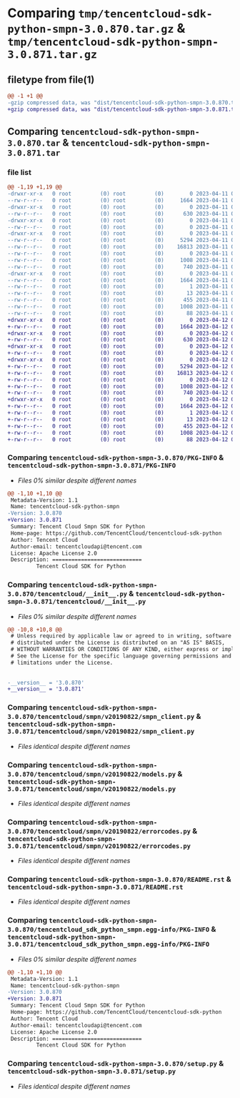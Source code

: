 # Comparing `tmp/tencentcloud-sdk-python-smpn-3.0.870.tar.gz` & `tmp/tencentcloud-sdk-python-smpn-3.0.871.tar.gz`

## filetype from file(1)

```diff
@@ -1 +1 @@
-gzip compressed data, was "dist/tencentcloud-sdk-python-smpn-3.0.870.tar", last modified: Tue Apr 11 03:52:08 2023, max compression
+gzip compressed data, was "dist/tencentcloud-sdk-python-smpn-3.0.871.tar", last modified: Wed Apr 12 00:39:31 2023, max compression
```

## Comparing `tencentcloud-sdk-python-smpn-3.0.870.tar` & `tencentcloud-sdk-python-smpn-3.0.871.tar`

### file list

```diff
@@ -1,19 +1,19 @@
-drwxr-xr-x   0 root         (0) root         (0)        0 2023-04-11 03:52:08.000000 tencentcloud-sdk-python-smpn-3.0.870/
--rw-r--r--   0 root         (0) root         (0)     1664 2023-04-11 03:52:08.000000 tencentcloud-sdk-python-smpn-3.0.870/PKG-INFO
-drwxr-xr-x   0 root         (0) root         (0)        0 2023-04-11 03:52:08.000000 tencentcloud-sdk-python-smpn-3.0.870/tencentcloud/
--rw-r--r--   0 root         (0) root         (0)      630 2023-04-11 03:52:08.000000 tencentcloud-sdk-python-smpn-3.0.870/tencentcloud/__init__.py
-drwxr-xr-x   0 root         (0) root         (0)        0 2023-04-11 03:52:08.000000 tencentcloud-sdk-python-smpn-3.0.870/tencentcloud/smpn/
--rw-r--r--   0 root         (0) root         (0)        0 2023-04-11 03:52:08.000000 tencentcloud-sdk-python-smpn-3.0.870/tencentcloud/smpn/__init__.py
-drwxr-xr-x   0 root         (0) root         (0)        0 2023-04-11 03:52:08.000000 tencentcloud-sdk-python-smpn-3.0.870/tencentcloud/smpn/v20190822/
--rw-r--r--   0 root         (0) root         (0)     5294 2023-04-11 03:52:08.000000 tencentcloud-sdk-python-smpn-3.0.870/tencentcloud/smpn/v20190822/smpn_client.py
--rw-r--r--   0 root         (0) root         (0)    16813 2023-04-11 03:52:08.000000 tencentcloud-sdk-python-smpn-3.0.870/tencentcloud/smpn/v20190822/models.py
--rw-r--r--   0 root         (0) root         (0)        0 2023-04-11 03:52:08.000000 tencentcloud-sdk-python-smpn-3.0.870/tencentcloud/smpn/v20190822/__init__.py
--rw-r--r--   0 root         (0) root         (0)     1008 2023-04-11 03:52:08.000000 tencentcloud-sdk-python-smpn-3.0.870/tencentcloud/smpn/v20190822/errorcodes.py
--rw-r--r--   0 root         (0) root         (0)      740 2023-04-11 03:52:08.000000 tencentcloud-sdk-python-smpn-3.0.870/README.rst
-drwxr-xr-x   0 root         (0) root         (0)        0 2023-04-11 03:52:08.000000 tencentcloud-sdk-python-smpn-3.0.870/tencentcloud_sdk_python_smpn.egg-info/
--rw-r--r--   0 root         (0) root         (0)     1664 2023-04-11 03:52:08.000000 tencentcloud-sdk-python-smpn-3.0.870/tencentcloud_sdk_python_smpn.egg-info/PKG-INFO
--rw-r--r--   0 root         (0) root         (0)        1 2023-04-11 03:52:08.000000 tencentcloud-sdk-python-smpn-3.0.870/tencentcloud_sdk_python_smpn.egg-info/dependency_links.txt
--rw-r--r--   0 root         (0) root         (0)       13 2023-04-11 03:52:08.000000 tencentcloud-sdk-python-smpn-3.0.870/tencentcloud_sdk_python_smpn.egg-info/top_level.txt
--rw-r--r--   0 root         (0) root         (0)      455 2023-04-11 03:52:08.000000 tencentcloud-sdk-python-smpn-3.0.870/tencentcloud_sdk_python_smpn.egg-info/SOURCES.txt
--rw-r--r--   0 root         (0) root         (0)     1008 2023-04-11 03:52:08.000000 tencentcloud-sdk-python-smpn-3.0.870/setup.py
--rw-r--r--   0 root         (0) root         (0)       88 2023-04-11 03:52:08.000000 tencentcloud-sdk-python-smpn-3.0.870/setup.cfg
+drwxr-xr-x   0 root         (0) root         (0)        0 2023-04-12 00:39:31.000000 tencentcloud-sdk-python-smpn-3.0.871/
+-rw-r--r--   0 root         (0) root         (0)     1664 2023-04-12 00:39:31.000000 tencentcloud-sdk-python-smpn-3.0.871/PKG-INFO
+drwxr-xr-x   0 root         (0) root         (0)        0 2023-04-12 00:39:31.000000 tencentcloud-sdk-python-smpn-3.0.871/tencentcloud/
+-rw-r--r--   0 root         (0) root         (0)      630 2023-04-12 00:39:31.000000 tencentcloud-sdk-python-smpn-3.0.871/tencentcloud/__init__.py
+drwxr-xr-x   0 root         (0) root         (0)        0 2023-04-12 00:39:31.000000 tencentcloud-sdk-python-smpn-3.0.871/tencentcloud/smpn/
+-rw-r--r--   0 root         (0) root         (0)        0 2023-04-12 00:39:31.000000 tencentcloud-sdk-python-smpn-3.0.871/tencentcloud/smpn/__init__.py
+drwxr-xr-x   0 root         (0) root         (0)        0 2023-04-12 00:39:31.000000 tencentcloud-sdk-python-smpn-3.0.871/tencentcloud/smpn/v20190822/
+-rw-r--r--   0 root         (0) root         (0)     5294 2023-04-12 00:39:31.000000 tencentcloud-sdk-python-smpn-3.0.871/tencentcloud/smpn/v20190822/smpn_client.py
+-rw-r--r--   0 root         (0) root         (0)    16813 2023-04-12 00:39:31.000000 tencentcloud-sdk-python-smpn-3.0.871/tencentcloud/smpn/v20190822/models.py
+-rw-r--r--   0 root         (0) root         (0)        0 2023-04-12 00:39:31.000000 tencentcloud-sdk-python-smpn-3.0.871/tencentcloud/smpn/v20190822/__init__.py
+-rw-r--r--   0 root         (0) root         (0)     1008 2023-04-12 00:39:31.000000 tencentcloud-sdk-python-smpn-3.0.871/tencentcloud/smpn/v20190822/errorcodes.py
+-rw-r--r--   0 root         (0) root         (0)      740 2023-04-12 00:39:31.000000 tencentcloud-sdk-python-smpn-3.0.871/README.rst
+drwxr-xr-x   0 root         (0) root         (0)        0 2023-04-12 00:39:31.000000 tencentcloud-sdk-python-smpn-3.0.871/tencentcloud_sdk_python_smpn.egg-info/
+-rw-r--r--   0 root         (0) root         (0)     1664 2023-04-12 00:39:31.000000 tencentcloud-sdk-python-smpn-3.0.871/tencentcloud_sdk_python_smpn.egg-info/PKG-INFO
+-rw-r--r--   0 root         (0) root         (0)        1 2023-04-12 00:39:31.000000 tencentcloud-sdk-python-smpn-3.0.871/tencentcloud_sdk_python_smpn.egg-info/dependency_links.txt
+-rw-r--r--   0 root         (0) root         (0)       13 2023-04-12 00:39:31.000000 tencentcloud-sdk-python-smpn-3.0.871/tencentcloud_sdk_python_smpn.egg-info/top_level.txt
+-rw-r--r--   0 root         (0) root         (0)      455 2023-04-12 00:39:31.000000 tencentcloud-sdk-python-smpn-3.0.871/tencentcloud_sdk_python_smpn.egg-info/SOURCES.txt
+-rw-r--r--   0 root         (0) root         (0)     1008 2023-04-12 00:39:31.000000 tencentcloud-sdk-python-smpn-3.0.871/setup.py
+-rw-r--r--   0 root         (0) root         (0)       88 2023-04-12 00:39:31.000000 tencentcloud-sdk-python-smpn-3.0.871/setup.cfg
```

### Comparing `tencentcloud-sdk-python-smpn-3.0.870/PKG-INFO` & `tencentcloud-sdk-python-smpn-3.0.871/PKG-INFO`

 * *Files 0% similar despite different names*

```diff
@@ -1,10 +1,10 @@
 Metadata-Version: 1.1
 Name: tencentcloud-sdk-python-smpn
-Version: 3.0.870
+Version: 3.0.871
 Summary: Tencent Cloud Smpn SDK for Python
 Home-page: https://github.com/TencentCloud/tencentcloud-sdk-python
 Author: Tencent Cloud
 Author-email: tencentcloudapi@tencent.com
 License: Apache License 2.0
 Description: ============================
         Tencent Cloud SDK for Python
```

### Comparing `tencentcloud-sdk-python-smpn-3.0.870/tencentcloud/__init__.py` & `tencentcloud-sdk-python-smpn-3.0.871/tencentcloud/__init__.py`

 * *Files 0% similar despite different names*

```diff
@@ -10,8 +10,8 @@
 # Unless required by applicable law or agreed to in writing, software
 # distributed under the License is distributed on an "AS IS" BASIS,
 # WITHOUT WARRANTIES OR CONDITIONS OF ANY KIND, either express or implied.
 # See the License for the specific language governing permissions and
 # limitations under the License.
 
 
-__version__ = '3.0.870'
+__version__ = '3.0.871'
```

### Comparing `tencentcloud-sdk-python-smpn-3.0.870/tencentcloud/smpn/v20190822/smpn_client.py` & `tencentcloud-sdk-python-smpn-3.0.871/tencentcloud/smpn/v20190822/smpn_client.py`

 * *Files identical despite different names*

### Comparing `tencentcloud-sdk-python-smpn-3.0.870/tencentcloud/smpn/v20190822/models.py` & `tencentcloud-sdk-python-smpn-3.0.871/tencentcloud/smpn/v20190822/models.py`

 * *Files identical despite different names*

### Comparing `tencentcloud-sdk-python-smpn-3.0.870/tencentcloud/smpn/v20190822/errorcodes.py` & `tencentcloud-sdk-python-smpn-3.0.871/tencentcloud/smpn/v20190822/errorcodes.py`

 * *Files identical despite different names*

### Comparing `tencentcloud-sdk-python-smpn-3.0.870/README.rst` & `tencentcloud-sdk-python-smpn-3.0.871/README.rst`

 * *Files identical despite different names*

### Comparing `tencentcloud-sdk-python-smpn-3.0.870/tencentcloud_sdk_python_smpn.egg-info/PKG-INFO` & `tencentcloud-sdk-python-smpn-3.0.871/tencentcloud_sdk_python_smpn.egg-info/PKG-INFO`

 * *Files 0% similar despite different names*

```diff
@@ -1,10 +1,10 @@
 Metadata-Version: 1.1
 Name: tencentcloud-sdk-python-smpn
-Version: 3.0.870
+Version: 3.0.871
 Summary: Tencent Cloud Smpn SDK for Python
 Home-page: https://github.com/TencentCloud/tencentcloud-sdk-python
 Author: Tencent Cloud
 Author-email: tencentcloudapi@tencent.com
 License: Apache License 2.0
 Description: ============================
         Tencent Cloud SDK for Python
```

### Comparing `tencentcloud-sdk-python-smpn-3.0.870/setup.py` & `tencentcloud-sdk-python-smpn-3.0.871/setup.py`

 * *Files identical despite different names*

